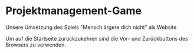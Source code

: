 # Projektmanagement-Game
Unsere Umsetzung des Spiels "Mensch ärgere dich nicht" als Website

Um auf die Startseite zurückzukehren sind die Vor- und Zurückbuttons des Browsers zu verwenden.